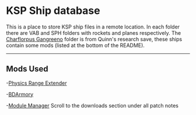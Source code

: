 # KSP Ship database

This is a place to store KSP ship files in a remote location. In each folder there are VAB and SPH folders with rockets and planes respectively. The [Charflorpus Gangreeno](/charflorpus-gangreeno) folder is from Quinn's research save, these ships contain some mods (listed at the bottom of the README).

---

## Mods Used

-[Physics Range Extender](https://github.com/jrodrigv/PhysicsRangeExtender/releases)

-[BDArmory](https://github.com/PapaJoesSoup/BDArmory/releases)

-[Module Manager](https://forum.kerbalspaceprogram.com/index.php?/topic/50533-18x-112x-module-manager-421-august-1st-2021-locked-inside-edition/) Scroll to the downloads section under all patch notes 